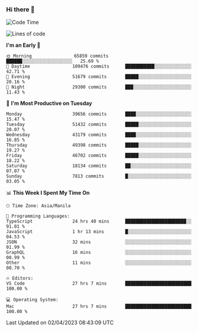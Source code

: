 ### Hi there 👋

<!--START_SECTION:waka-->
![Code Time](http://img.shields.io/badge/Code%20Time-3%2C800%20hrs%2017%20mins-blue)

![Lines of code](https://img.shields.io/badge/From%20Hello%20World%20I%27ve%20Written-101.2%20million%20lines%20of%20code-blue)

**I'm an Early 🐤** 

```text
🌞 Morning                65859 commits       ██████░░░░░░░░░░░░░░░░░░░   25.69 % 
🌆 Daytime                109476 commits      ███████████░░░░░░░░░░░░░░   42.71 % 
🌃 Evening                51679 commits       █████░░░░░░░░░░░░░░░░░░░░   20.16 % 
🌙 Night                  29300 commits       ███░░░░░░░░░░░░░░░░░░░░░░   11.43 % 
```
📅 **I'm Most Productive on Tuesday** 

```text
Monday                   39656 commits       ████░░░░░░░░░░░░░░░░░░░░░   15.47 % 
Tuesday                  51432 commits       █████░░░░░░░░░░░░░░░░░░░░   20.07 % 
Wednesday                43179 commits       ████░░░░░░░░░░░░░░░░░░░░░   16.85 % 
Thursday                 49398 commits       █████░░░░░░░░░░░░░░░░░░░░   19.27 % 
Friday                   46702 commits       █████░░░░░░░░░░░░░░░░░░░░   18.22 % 
Saturday                 18134 commits       ██░░░░░░░░░░░░░░░░░░░░░░░   07.07 % 
Sunday                   7813 commits        █░░░░░░░░░░░░░░░░░░░░░░░░   03.05 % 
```


📊 **This Week I Spent My Time On** 

```text
🕑︎ Time Zone: Asia/Manila

💬 Programming Languages: 
TypeScript               24 hrs 40 mins      ███████████████████████░░   91.01 % 
JavaScript               1 hr 13 mins        █░░░░░░░░░░░░░░░░░░░░░░░░   04.53 % 
JSON                     32 mins             ░░░░░░░░░░░░░░░░░░░░░░░░░   01.99 % 
GraphQL                  16 mins             ░░░░░░░░░░░░░░░░░░░░░░░░░   00.99 % 
Other                    11 mins             ░░░░░░░░░░░░░░░░░░░░░░░░░   00.70 % 

🔥 Editors: 
VS Code                  27 hrs 7 mins       █████████████████████████   100.00 % 

💻 Operating System: 
Mac                      27 hrs 7 mins       █████████████████████████   100.00 % 
```


 Last Updated on 02/04/2023 08:43:09 UTC
<!--END_SECTION:waka-->


<!--
**rad182/rad182** is a ✨ _special_ ✨ repository because its `README.md` (this file) appears on your GitHub profile.

Here are some ideas to get you started:

- 🔭 I’m currently working on ...
- 🌱 I’m currently learning ...
- 👯 I’m looking to collaborate on ...
- 🤔 I’m looking for help with ...
- 💬 Ask me about ...
- 📫 How to reach me: ...
- 😄 Pronouns: ...
- ⚡ Fun fact: ...
-->
